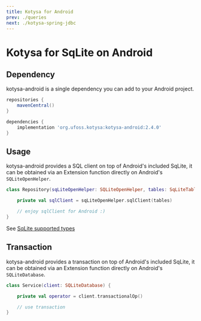 ```yaml
---
title: Kotysa for Android
prev: ./queries
next: ./kotysa-spring-jdbc
---
```


# Kotysa for SqLite on Android

## Dependency

kotysa-android is a single dependency you can add to your Android project.

```groovy
repositories {
    mavenCentral()
}

dependencies {
    implementation 'org.ufoss.kotysa:kotysa-android:2.4.0'
}
```

## Usage

kotysa-android provides a SQL client on top of Android's included SqLite, 
it can be obtained via an Extension function directly on Android's ```SQLiteOpenHelper```.

```kotlin
class Repository(sqLiteOpenHelper: SQLiteOpenHelper, tables: SqLiteTables) {

	private val sqlClient = sqLiteOpenHelper.sqlClient(tables)

	// enjoy sqlClient for Android :)
}
```

See [SqLite supported types](table-mapping.html#sqlite)

## Transaction

kotysa-android provides a transaction on top of Android's included SqLite, 
it can be obtained via an Extension function directly on Android's ```SQLiteDatabase```.

```kotlin
class Service(client: SQLiteDatabase) {

	private val operator = client.transactionalOp()

	// use transaction
}
```
